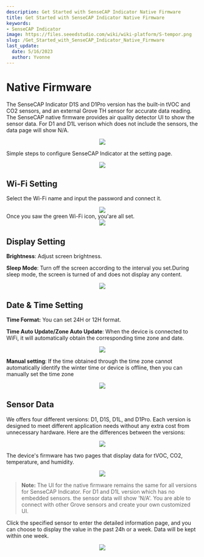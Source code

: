 ```yaml
---
description: Get Started with SenseCAP Indicator Native Firmware
title: Get Started with SenseCAP Indicator Native Firmware
keywords:
- SenseCAP Indicator
image: https://files.seeedstudio.com/wiki/wiki-platform/S-tempor.png
slug: /Get_Started_with_SenseCAP_Indicator_Native_Firmware
last_update:
  date: 5/16/2023
  author: Yvonne
---
```

# **Native Firmware**


The SenseCAP Indicator D1S and D1Pro version has the built-in tVOC and CO2 sensors, and an external Grove TH sensor for accurate data reading. The SenseCAP native firmware provides air quality detector UI to show the sensor data. For D1 and D1L verison which does not include the sensors, the data page will show N/A.

<div align="center"><img width={480} src="https://files.seeedstudio.com/wiki/SenseCAP/SenseCAP_Indicator/SenseCAP_Indicator_8.png"/></div>


Simple steps to configure SenseCAP Indicator at the setting page.
<div align="center"><img width={480} src="https://files.seeedstudio.com/wiki/SenseCAP/SenseCAP_Indicator/setting.png"/></div>

## **Wi-Fi Setting**
Select the Wi-Fi name and input the password and connect it.


<div align="center"><img width={480} src="https://files.seeedstudio.com/wiki/SenseCAP/SenseCAP_Indicator/Indicator_9.png"/></div>
Once you saw the green Wi-Fi icon, you'are all set.

<div align="center"><img width={400} src="https://files.seeedstudio.com/wiki/SenseCAP/SenseCAP_Indicator/Indicator_10.png"/></div>

## **Display Setting**
**Brightness**: Adjust screen brightness.

**Sleep Mode**: Turn off the screen according to the interval you set.During sleep mode, the screen is turned of and does not display any content.


<div align="center"><img width={400} src="https://files.seeedstudio.com/wiki/SenseCAP/SenseCAP_Indicator/SenseCAP_Indicator_15.png"/></div>

## **Date & Time Setting**
**Time Format:** You can set 24H or 12H format.

**Time Auto Update/Zone Auto Update**: When the device is connected to WiFi, it will automatically obtain the corresponding time zone and date.

<div align="center"><img width={400} src="https://files.seeedstudio.com/wiki/SenseCAP/SenseCAP_Indicator/SenseCAP_Indicator_16.png"/></div>


**Manual setting**: If the time obtained through the time zone cannot automatically identify the winter time or device is offline, then you can manually set the time zone 

<div align="center"><img width={400} src="https://files.seeedstudio.com/wiki/SenseCAP/SenseCAP_Indicator/SenseCAP_Indicator_17.png"/></div>




## **Sensor Data**
We offers four different versions: D1, D1S, D1L, and D1Pro. Each version is designed to meet different application needs without any extra cost from unnecessary hardware. Here are the differences between the versions:
<div align="center"><img width={400} src="https://files.seeedstudio.com/wiki/SenseCAP/SenseCAP_Indicator/version.png"/></div>

The device's firmware has two pages that display data for tVOC, CO2, temperature, and humidity.

<div align="center"><img width={400} src="https://files.seeedstudio.com/wiki/SenseCAP/SenseCAP_Indicator/SenseCAP_Indicator_12.png"/></div>

> **Note:** The UI for the native firmware remains the same for all versions for SenseCAP Indicator. For D1 and D1L version which has no embedded sensors. the sensor data will show 'N/A'. You are able to connect with other Grove sensors and create your own customized UI.

Click the specified sensor to enter the detailed information page, and you can choose to display the value in the past 24h or a week. Data will be kept within one week.

<div align="center"><img width={400} src="https://files.seeedstudio.com/wiki/SenseCAP/SenseCAP_Indicator/SenseCAP_Indicator_13.png"/></div>

